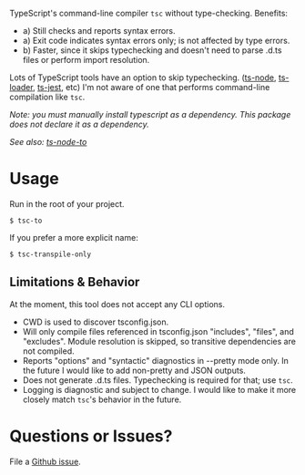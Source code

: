 TypeScript's command-line compiler `tsc` without type-checking.  Benefits:

- a) Still checks and reports syntax errors.
- a) Exit code indicates syntax errors only; is not affected by type errors.
- b) Faster, since it skips typechecking and doesn't need to parse .d.ts files or perform import resolution.

Lots of TypeScript tools have an option to skip typechecking. ([ts-node](https://github.com/TypeStrong/ts-node),
[ts-loader](https://github.com/TypeStrong/ts-loader), [ts-jest](https://kulshekhar.github.io/ts-jest/), etc)  I'm not aware of one that performs command-line
compilation like `tsc`.

*Note: you must manually install typescript as a dependency.  This package does not declare it as a dependency.*

*See also: [ts-node-to](https://github.com/cspotcode/personal-monorepo/tree/master/packages/ts-node-to)*

# Usage

Run in the root of your project.

```
$ tsc-to
```

If you prefer a more explicit name:

```
$ tsc-transpile-only
```

## Limitations & Behavior

At the moment, this tool does not accept any CLI options.

- CWD is used to discover tsconfig.json.
- Will only compile files referenced in tsconfig.json "includes", "files", and "excludes".  Module resolution is skipped,
so transitive dependencies are not compiled.
- Reports "options" and "syntactic" diagnostics in --pretty mode only.  In the future I would like to add non-pretty and JSON outputs.
- Does not generate .d.ts files.  Typechecking is required for that; use `tsc`.
- Logging is diagnostic and subject to change.  I would like to make it more closely match `tsc`'s behavior in the future.

# Questions or Issues?

File a [Github issue](https://github.com/cspotcode/personal-monorepo/issues?labels=P:tsc-to).
